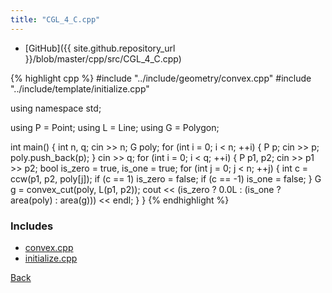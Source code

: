 ```yaml
---
title: "CGL_4_C.cpp"
---
```


- [GitHub]({{ site.github.repository_url }}/blob/master/cpp/src/CGL_4_C.cpp)

{% highlight cpp %}
#include "../include/geometry/convex.cpp"
#include "../include/template/initialize.cpp"

using namespace std;

using P = Point<float11>;
using L = Line<float11>;
using G = Polygon<float11>;

int main() {
  int n, q;
  cin >> n;
  G poly;
  for (int i = 0; i < n; ++i) {
    P p;
    cin >> p;
    poly.push_back(p);
  }
  cin >> q;
  for (int i = 0; i < q; ++i) {
    P p1, p2;
    cin >> p1 >> p2;
    bool is_zero = true, is_one = true;
    for (int j = 0; j < n; ++j) {
      int c = ccw(p1, p2, poly[j]);
      if (c == 1) is_zero = false;
      if (c == -1) is_one = false;
    }
    G g = convex_cut(poly, L(p1, p2));
    cout << (is_zero ? 0.0L : (is_one ? area(poly) : area(g))) << endl;
  }
}
{% endhighlight %}

### Includes

- [convex.cpp](../include/geometry/convex)
- [initialize.cpp](../include/template/initialize)

[Back](..)

